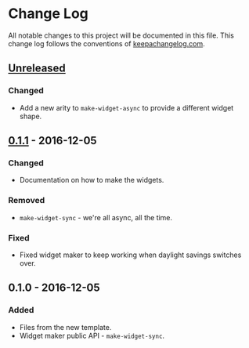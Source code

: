 # Change Log
All notable changes to this project will be documented in this file. This change log follows the conventions of [keepachangelog.com](http://keepachangelog.com/).

## [Unreleased]
### Changed
- Add a new arity to `make-widget-async` to provide a different widget shape.

## [0.1.1] - 2016-12-05
### Changed
- Documentation on how to make the widgets.

### Removed
- `make-widget-sync` - we're all async, all the time.

### Fixed
- Fixed widget maker to keep working when daylight savings switches over.

## 0.1.0 - 2016-12-05
### Added
- Files from the new template.
- Widget maker public API - `make-widget-sync`.

[Unreleased]: https://github.com/your-name/future-app/compare/0.1.1...HEAD
[0.1.1]: https://github.com/your-name/future-app/compare/0.1.0...0.1.1
